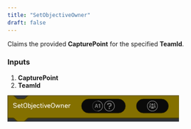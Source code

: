 ```yaml
---
title: "SetObjectiveOwner"
draft: false
---
```

Claims the provided **CapturePoint** for the specified **TeamId**.
### Inputs
1. **CapturePoint**
2. **TeamId**

![SetObjectiveOwner](https://raw.githubusercontent.com/battlefield-portal-community/Image-CDN/main/portal_blocks/SetObjectiveOwner.png)